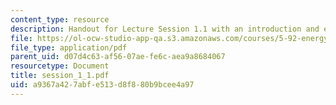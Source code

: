 ```yaml
---
content_type: resource
description: Handout for Lecture Session 1.1 with an introduction and energy basics.
file: https://ol-ocw-studio-app-qa.s3.amazonaws.com/courses/5-92-energy-environment-and-society-spring-2007/a9367a427abfe513d8f880b9bcee4a97_session_1_1.pdf
file_type: application/pdf
parent_uid: d07d4c63-af56-07ae-fe6c-aea9a8684067
resourcetype: Document
title: session_1_1.pdf
uid: a9367a42-7abf-e513-d8f8-80b9bcee4a97
---
```

